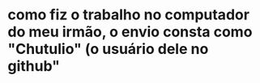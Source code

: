 ﻿# como fiz o trabalho no computador do meu irmão, o envio consta como "Chutulio" (o usuário dele no github"
